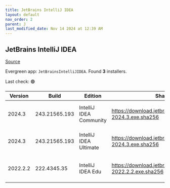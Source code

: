 ```yaml
---
title: JetBrains IntelliJ IDEA
layout: default
nav_order: 2
parent: J
last_modified_date: Nov 14 2024 at 12:39 AM
---
```


## JetBrains IntelliJ IDEA

[Source](https://www.jetbrains.com/)

Evergreen app: `JetBrainsIntelliJIDEA`. Found **3** installers.

Last check: 🟢

| Version  | Build         | Edition                 | Sha256                                                         | Date       | Size       | Type | URI                                                                                                                |
| -------- | ------------- | ----------------------- | -------------------------------------------------------------- | ---------- | ---------- | ---- | ------------------------------------------------------------------------------------------------------------------ |
| 2024.3   | 243.21565.193 | IntelliJ IDEA Community | https://download.jetbrains.com/idea/ideaIC-2024.3.exe.sha256   | 12/11/2024 | 681714544  | exe  | [https://download.jetbrains.com/idea/ideaIC-2024.3.exe](https://download.jetbrains.com/idea/ideaIC-2024.3.exe)     |
| 2024.3   | 243.21565.193 | IntelliJ IDEA Ultimate  | https://download.jetbrains.com/idea/ideaIU-2024.3.exe.sha256   | 12/11/2024 | 1193208176 | exe  | [https://download.jetbrains.com/idea/ideaIU-2024.3.exe](https://download.jetbrains.com/idea/ideaIU-2024.3.exe)     |
| 2022.2.2 | 222.4345.35   | IntelliJ IDEA Edu       | https://download.jetbrains.com/idea/ideaIE-2022.2.2.exe.sha256 | 27/10/2022 | 693805272  | exe  | [https://download.jetbrains.com/idea/ideaIE-2022.2.2.exe](https://download.jetbrains.com/idea/ideaIE-2022.2.2.exe) |
